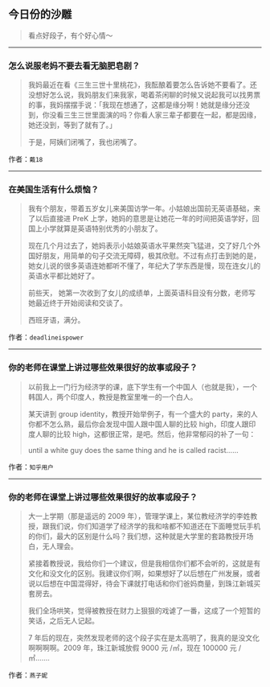 ## 今日份的沙雕

> 看点好段子，有个好心情～


 
---

### 怎么说服老妈不要去看无脑肥皂剧？

> 我妈最近在看《三生三世十里桃花》，我酝酿着要怎么告诉她不要看了。还没想好怎么说，我妈朋友们来我家，喝着茶闲聊的时候又说起我可以找男票的事，我妈摆摆手说：「我现在想通了，这都是缘分啊！她就是缘分还没到，你没看三生三世里面演的吗？你看人家三辈子都要在一起，都是因缘，她还没到，等到了就有了。」
> 
> 于是，阿姨们闭嘴了，我也闭嘴了。


作者：`戴18`

---

### 在美国生活有什么烦恼？

> 我有个朋友，带着五岁女儿来美国访学一年。小姑娘出国前无英语基础，来了以后直接进 PreK 上学，她妈的意思是让她花一年的时间把英语学好，回国上小学就算是英语特别优秀的小朋友了。
> 
> 现在几个月过去了，她妈表示小姑娘英语水平果然突飞猛进，交了好几个外国好朋友，用简单的句子交流无障碍，极其欣慰。不过有点打击到她的是，她女儿说的很多英语连她都听不懂了，年纪大了学东西是慢，现在连女儿的英语水平都比她好了。
> 
> 前些天， 她第一次收到了女儿的成绩单，上面英语科目没有分数，老师写她最近终于开始阅读和交谈了。
> 
> 西班牙语，满分。


作者：`deadlineispower`

---

### 你的老师在课堂上讲过哪些效果很好的故事或段子？

> 以前我上一门行为经济学的课，底下学生有一个中国人（也就是我），一个韩国人，两个印度人，教授是教室里唯一的一个白人。
> 
> 某天讲到 group identity，教授开始举例子，有一个盛大的 party，来的人你都不怎么熟，最后你会发现中国人跟中国人聊的比较 high，印度人跟印度人聊的比较 high，这都很正常，是吧。然后，他非常郁闷的补了一句：
> 
> until a white guy does the same thing and he is called racist……


作者：`知乎用户`

---

### 你的老师在课堂上讲过哪些效果很好的故事或段子？

> 大一上学期（那是遥远的 2009 年），管理学课上，某位教经济学的李姓教授，跟我们说，你们知道学了经济学的我和啥都不知道还在下面睡觉玩手机的你们，最大的区别是什么吗？我们想，这种就是大学里的套路教授开场白，无人理会。
> 
> 紧接着教授说，我给你们一个建议，但是我相信你们都不会听的，这就是有文化和没文化的区别。我建议你们啊，如果想好了以后想在广州发展，或者说以后想在中国混得好，待会下课就打电话和你们爸妈商量，到珠江新城买套房去。
> 
> 我们全场哄笑，觉得被教授在财力上狠狠的戏谑了一番，这成了一个短暂的笑话，之后无人记起。
> 
> 7 年后的现在，突然发现老师的这个段子实在是太高明了，我真的是没文化啊啊啊啊。2009 年，珠江新城放假 9000 元 /㎡，现在 100000 元 /㎡.......


作者：`燕子妮`